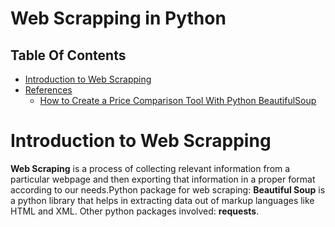 # Web Scrapping in Python

## Table Of Contents
- [Introduction to Web Scrapping](#Introduction-to-Web-Scrapping)
- [References]()
    - [How to Create a Price Comparison Tool With Python BeautifulSoup](https://webautomation.io/blog/how-to-create-price-comparison-tool-with-beautiful-soup/)

# Introduction to Web Scrapping
__Web Scraping__ is a process of collecting relevant information from a particular webpage and then exporting that information in a proper format according to our needs.Python package for web scraping: __Beautiful Soup__ is a python library that helps in extracting data out of markup languages like HTML and XML. Other python packages involved: __requests__.